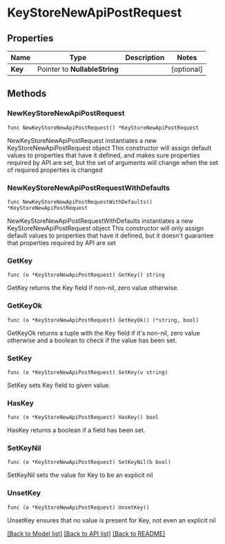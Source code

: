 # KeyStoreNewApiPostRequest

## Properties

Name | Type | Description | Notes
------------ | ------------- | ------------- | -------------
**Key** | Pointer to **NullableString** |  | [optional] 

## Methods

### NewKeyStoreNewApiPostRequest

`func NewKeyStoreNewApiPostRequest() *KeyStoreNewApiPostRequest`

NewKeyStoreNewApiPostRequest instantiates a new KeyStoreNewApiPostRequest object
This constructor will assign default values to properties that have it defined,
and makes sure properties required by API are set, but the set of arguments
will change when the set of required properties is changed

### NewKeyStoreNewApiPostRequestWithDefaults

`func NewKeyStoreNewApiPostRequestWithDefaults() *KeyStoreNewApiPostRequest`

NewKeyStoreNewApiPostRequestWithDefaults instantiates a new KeyStoreNewApiPostRequest object
This constructor will only assign default values to properties that have it defined,
but it doesn't guarantee that properties required by API are set

### GetKey

`func (o *KeyStoreNewApiPostRequest) GetKey() string`

GetKey returns the Key field if non-nil, zero value otherwise.

### GetKeyOk

`func (o *KeyStoreNewApiPostRequest) GetKeyOk() (*string, bool)`

GetKeyOk returns a tuple with the Key field if it's non-nil, zero value otherwise
and a boolean to check if the value has been set.

### SetKey

`func (o *KeyStoreNewApiPostRequest) SetKey(v string)`

SetKey sets Key field to given value.

### HasKey

`func (o *KeyStoreNewApiPostRequest) HasKey() bool`

HasKey returns a boolean if a field has been set.

### SetKeyNil

`func (o *KeyStoreNewApiPostRequest) SetKeyNil(b bool)`

 SetKeyNil sets the value for Key to be an explicit nil

### UnsetKey
`func (o *KeyStoreNewApiPostRequest) UnsetKey()`

UnsetKey ensures that no value is present for Key, not even an explicit nil

[[Back to Model list]](../README.md#documentation-for-models) [[Back to API list]](../README.md#documentation-for-api-endpoints) [[Back to README]](../README.md)


